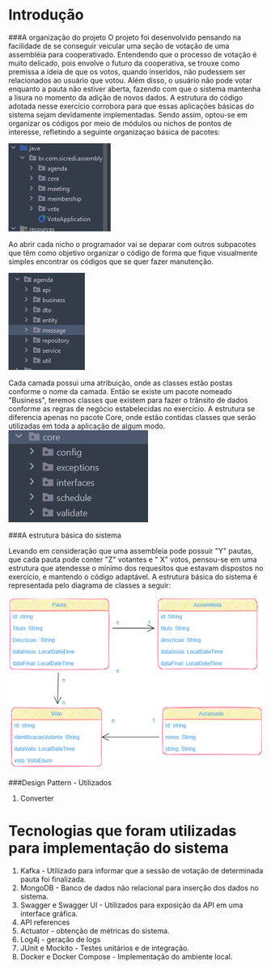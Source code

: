 # Introdução 
###A organização do projeto
O projeto foi desenvolvido pensando na facilidade de se conseguir veicular uma seção de votação de uma assembléia para cooperativado. Entendendo que o processo de votação é muito delicado, pois envolve o futuro da cooperativa,
se trouxe como premissa a ideia de que os votos, quando inseridos, não pudessem ser relacionados ao usuário que votou. Além disso, o usuário não pode votar enquanto a pauta não estiver aberta, fazendo com que o sistema mantenha 
a lisura no momento da adição de novos dados. A estrutura do código adotada nesse exercício corrobora para que essas aplicações básicas do sistema sejam devidamente implementadas. 
Sendo assim, optou-se em organizar os códigos por meio de módulos ou nichos de pontos de interesse, refletindo a seguinte organizaçao básica de pacotes:

![img.png](img.png)

Ao abrir cada nicho o programador vai se deparar com outros subpacotes que têm como objetivo organizar o código de forma que fique visualmente simples encontrar os códigos que se quer fazer manutenção. 

![img_4.png](img_4.png)

Cada camada possui uma atribuição, onde as classes estão postas conforme o nome da camada. Então se existe um pacote nomeado "Business", teremos classes que existem para fazer o trânsito de dados conforme as regras de negócio estabelecidas no exercício. A estrutura se diferencia apenas no pacote Core, onde estão contidas classes que serão utilizadas em toda a aplicação de algum modo. 
![img_5.png](img_5.png)

###A estrutura básica do sistema

Levando em consideração que uma assembleia pode possuir "Y" pautas, que cada pauta pode conter "Z" votantes e " X" votos, pensou-se em uma estrutura que atendesse o mínimo dos requesitos que estavam dispostos no exercício, e mantendo o código adaptável. A estrutura básica do sistema é representada pelo diagrama de classes a seguir: 

![img_2.png](img_2.png)

###Design Pattern - Utilizados
1. Converter

# Tecnologias que foram utilizadas para implementação do sistema
1.	Kafka - Utilizado para informar que a sessão de votação de determinada pauta foi finalizada. 
2.	MongoDB - Banco de dados não relacional para inserção dos dados no sistema.  
3.	Swagger e Swagger UI - Utilizados para exposição da API em uma interface gráfica. 
4.	API references
5.  Actuator - obtenção de métricas do sistema. 
6.  Log4j - geração de logs 
7.  JUnit e Mockito - Testes unitários e de integração.
8.  Docker e Docker Compose - Implementação do ambiente local. 
